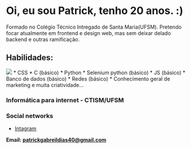# Oi, eu sou Patrick, tenho 20 anos.  :)

Formado no Colégio Técnico Intregado de Santa Maria(UFSM). Pretendo focar atualmente em frontend e design web, mas sem deixar delado backend e outras ramificação.

## Habilidades:

<img src="https://cdn.jsdelivr.net/gh/devicons/devicon@latest/icons/html5/html5-original.svg" />
<link rel="stylesheet" type='text/css' href="https://cdn.jsdelivr.net/gh/devicons/devicon@latest/devicon.min.css" />
* CSS
* C (básico)
* Python
* Selenium python (básico)
* JS (básico)
* Banco de dados (básico)
* Redes (básico)
* Conhecimento geral de marketing e muita criatividade...

### Informática para internet - CTISM/UFSM

### Social networks
-   [Intagram](https://www.instagram.com/patrick_gd_04/)

**Email: patrickgabreildias40@gmail.com**
